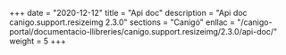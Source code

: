 +++
date        = "2020-12-12"
title       = "Api doc"
description = "Api doc canigo.support.resizeimg 2.3.0"
sections    = "Canigó"
enllac		= "/canigo-portal/documentacio-llibreries/canigo.support.resizeimg/2.3.0/api-doc/"
weight		= 5
+++
